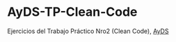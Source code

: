 # AyDS-TP-Clean-Code

Ejercicios del Trabajo Práctico Nro2 (Clean Code), [AyDS](https://cs.uns.edu.ar/~ece/ads/)
